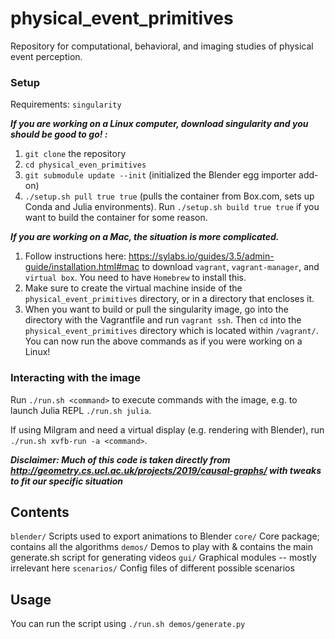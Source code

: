 # physical_event_primitives
Repository for computational, behavioral, and imaging studies of physical event perception.

### Setup

Requirements: `singularity`

***If you are working on a Linux computer, download singularity and you should be good to go! :***

1. `git clone` the repository
2. `cd physical_even_primitives`
3. `git submodule update --init` (initialized the Blender egg importer add-on)
4. `./setup.sh pull true true` (pulls the container from Box.com, sets up Conda and Julia environments). Run `./setup.sh build true true` if you want to build the container for some reason.

***If you are working on a Mac, the situation is more complicated.***

1. Follow instructions here: https://sylabs.io/guides/3.5/admin-guide/installation.html#mac to download `vagrant`, `vagrant-manager`, and `virtual box`. You need to have `Homebrew` to install this. 
2. Make sure to create the virtual machine inside of the `physical_event_primitives` directory, or in a directory that encloses it. 
3. When you want to build or pull the singularity image, go into the directory with the Vagrantfile and run `vagrant ssh`. Then `cd` into the `physical_event_primitives` directory which is located within `/vagrant/`. You can now run the above commands as if you were working on a Linux!

### Interacting with the image

Run `./run.sh <command>` to execute commands with the image, e.g. to launch Julia REPL `./run.sh julia`.

If using Milgram and need a virtual display (e.g. rendering with Blender), run `./run.sh xvfb-run -a <command>`.


***Disclaimer: Much of this code is taken directly from http://geometry.cs.ucl.ac.uk/projects/2019/causal-graphs/ with tweaks to fit our specific situation***

Contents
--------
`blender/`                   Scripts used to export animations to Blender
`core/`                      Core package; contains all the algorithms
`demos/`                     Demos to play with & contains the main generate.sh script for generating videos
`gui/`                       Graphical modules -- mostly irrelevant here
`scenarios/`                 Config files of different possible scenarios


Usage
-----
You can run the script using `./run.sh demos/generate.py`
